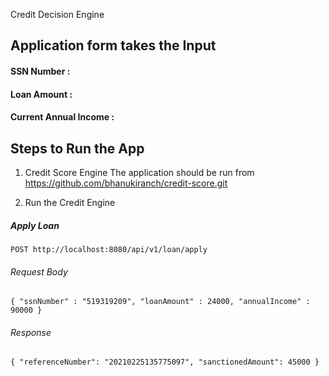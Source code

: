
Credit Decision Engine

## Application form takes the Input
#### SSN Number :
#### Loan Amount :
#### Current Annual Income :

## Steps to Run the App
1. Credit Score Engine
The application should be run from
https://github.com/bhanukiranch/credit-score.git


2. Run the Credit Engine
##### Apply Loan
`POST http://localhost:8080/api/v1/loan/apply`

###### Request Body
`{
	"ssnNumber" : "519319209",
	"loanAmount" : 24000,
	"annualIncome" : 90000
}`

###### Response
`{
    "referenceNumber": "20210225135775097",
    "sanctionedAmount": 45000
}`